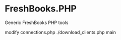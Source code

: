FreshBooks.PHP
==============

Generic FreshBooks PHP tools

modify connections.php 
./download_clients.php main





